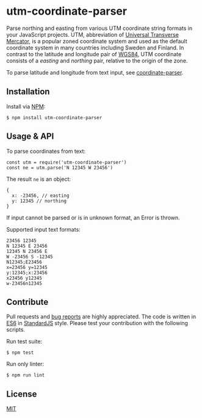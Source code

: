 # utm-coordinate-parser

Parse northing and easting from various UTM coordinate string formats in your JavaScript projects. UTM, abbreviation of [Universal Transverse Mercator](https://en.wikipedia.org/wiki/Universal_Transverse_Mercator_coordinate_system), is a popular zoned coordinate system and used as the default coordinate system in many countries including Sweden and Finland. In contrast to the latitude and longitude pair of [WGS84](https://en.wikipedia.org/wiki/World_Geodetic_System), UTM coordinate consists of a *easting* and *northing* pair, relative to the origin of the zone.

To parse latitude and longitude from text input, see [coordinate-parser](https://www.npmjs.com/package/coordinate-parser).

## Installation

Install via [NPM](https://www.npmjs.com/package/utm-coordinate-parser):

    $ npm install utm-coordinate-parser

## Usage & API

To parse coordinates from text:

    const utm = require('utm-coordinate-parser')
    const ne = utm.parse('N 12345 W 23456')

The result `ne` is an object:

    {
      x: -23456, // easting
      y: 12345 // northing
    }

If input cannot be parsed or is in unknown format, an Error is thrown.

Supported input text formats:

    23456 12345
    N 12345 E 23456
    12345 N 23456 E
    W -23456 S -12345
    N12345;E23456
    x=23456 y=12345
    y:12345;x:23456
    x23456 y12345
    w-23456n12345

## Contribute

Pull requests and [bug reports](https://github.com/axelpale/node-lib-template/issues) are highly appreciated. The code is written in [ES6](https://en.wikipedia.org/wiki/ECMAScript) in [StandardJS](https://standardjs.com/) style. Please test your contribution with the following scripts.

Run test suite:

    $ npm test

Run only linter:

    $ npm run lint

## License

[MIT](LICENSE)
